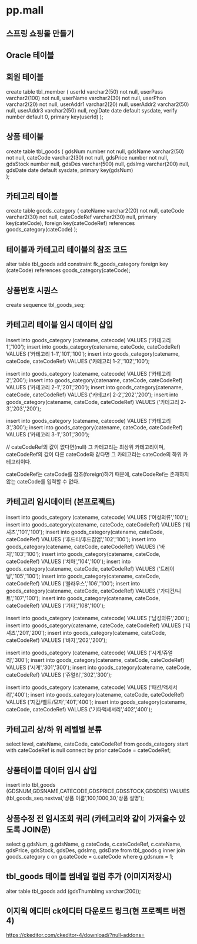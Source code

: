 # pp.mall

## 스프링 쇼핑몰 만들기
## Oracle 테이블

## 회원 테이블 
create table tbl_member (
    userId      varchar2(50)    not null,
    userPass    varchar2(100)   not null,
    userName    varchar2(30)    not null,
    userPhon    varchar2(20)    not null,
    userAddr1   varchar2(20)    null,
    userAddr2   varchar2(50)    null,
    userAddr3   varchar2(50)    null,
    regiDate    date            default sysdate,
    verify      number          default 0,
    primary key(userId)
);

## 상품 테이블
create table tbl_goods (
    gdsNum       number          not null,
    gdsName      varchar2(50)    not null,
    cateCode     varchar2(30)    not null,
    gdsPrice     number          not null,
    gdsStock     number          null,
    gdsDes       varchar(500)    null,
    gdsImg       varchar(200)    null,
    gdsDate      date            default sysdate,
    primary key(gdsNum)  
);

## 카테고리 테이블
create table goods_category (
    cateName     varchar2(20)    not null,
    cateCode     varchar2(30)    not null,
    cateCodeRef  varchar2(30)    null,
    primary key(cateCode),
    foreign key(cateCodeRef) references goods_category(cateCode)
);

## 테이블과 카테고리 테이블의 참조 코드
alter table tbl_goods add
    constraint fk_goods_category
    foreign key (cateCode)
        references goods_category(cateCode);

## 상품번호 시퀀스
create sequence tbl_goods_seq;

## 카테고리 테이블 임시 데이터 삽입 
insert into goods_category (catename, catecode) VALUES ('카테고리 1','100'); 
insert into goods_category(catename, cateCode, cateCodeRef) VALUES ('카테고리 1-1','101','100');
insert into goods_category(catename, cateCode, cateCodeRef) VALUES ('카테고리 1-2','102','100');

insert into goods_category (catename, catecode) VALUES ('카테고리 2','200'); 
insert into goods_category(catename, cateCode, cateCodeRef) VALUES ('카테고리 2-1','201','200');
insert into goods_category(catename, cateCode, cateCodeRef) VALUES ('카테고리 2-2','202','200');
insert into goods_category(catename, cateCode, cateCodeRef) VALUES ('카테고리 2-3','203','200');

insert into goods_category (catename, catecode) VALUES ('카테고리 3','300'); 
insert into goods_category(catename, cateCode, cateCodeRef) VALUES ('카테고리 3-1','301','300');

// cateCodeRef의 값이 없다면(null) 그 카테고리는 최상위 카테고리이며, cateCodeRef의 값이 다른 cateCode와 같다면 그 카테고리는 cateCode의 하위 카테고리이다.

cateCodeRef는 cateCode를 참조(foreign)하기 때문에, cateCodeRef는 존재하지 않는 cateCode를 입력할 수 없다.

## 카테고리 임시데이터 (본프로젝트)
insert into goods_category (catename, catecode) VALUES ('여성의류','100'); 
insert into goods_category(catename, cateCode, cateCodeRef) VALUES ('티셔츠','101','100');
insert into goods_category(catename, cateCode, cateCodeRef) VALUES ('후드티/후드집업','102','100');
insert into goods_category(catename, cateCode, cateCodeRef) VALUES ('바지','103','100');
insert into goods_category(catename, cateCode, cateCodeRef) VALUES ('치마','104','100');
insert into goods_category(catename, cateCode, cateCodeRef) VALUES ('트레이닝','105','100');
insert into goods_category(catename, cateCode, cateCodeRef) VALUES ('블라우스','106','100');
insert into goods_category(catename, cateCode, cateCodeRef) VALUES ('가디건/니트','107','100');
insert into goods_category(catename, cateCode, cateCodeRef) VALUES ('기타','108','100');

insert into goods_category (catename, catecode) VALUES ('남성의류','200'); 
insert into goods_category(catename, cateCode, cateCodeRef) VALUES ('티셔츠','201','200');
insert into goods_category(catename, cateCode, cateCodeRef) VALUES ('바지','202','200');

insert into goods_category (catename, catecode) VALUES ('시게/쥬얼리','300'); 
insert into goods_category(catename, cateCode, cateCodeRef) VALUES ('시계','301','300');
insert into goods_category(catename, cateCode, cateCodeRef) VALUES ('쥬얼리','302','300');

insert into goods_category (catename, catecode) VALUES ('패션/액세서리','400'); 
insert into goods_category(catename, cateCode, cateCodeRef) VALUES ('지갑/벨트/모자','401','400');
insert into goods_category(catename, cateCode, cateCodeRef) VALUES ('기타액세서리','402','400');


## 카테고리 상/하 위 레벨별 분류 
select level, cateName, cateCode, cateCodeRef from goods_category
start with cateCodeRef is null connect by prior cateCode = cateCodeRef;

## 상품테이블 데이터 임시 삽입
insert into tbl_goods (GDSNUM,GDSNAME,CATECODE,GDSPRICE,GDSSTOCK,GDSDES)
VALUES (tbl_goods_seq.nextval,'상품 이름',100,1000,30,'상품 설명');

## 상품수정 전 임시조회 쿼리 (카테고리와 같이 가져올수 있도록 JOIN문)
select 
g.gdsNum, g.gdsName, g.cateCode, c.cateCodeRef, c.cateName, gdsPrice, gdsStock, gdsDes, gdsImg, gdsDate
from tbl_goods g
inner join goods_category c
on g.cateCode = c.cateCode
where g.gdsnum = 1;

## tbl_goods 테이블 썸네일 컬럼 추가 (이미지저장시)
alter table tbl_goods add (gdsThumbImg varchar(200));

## 이지웍 에디터 ck에디터 다운로드 링크(현 프로젝트 버전4)
https://ckeditor.com/ckeditor-4/download/?null-addons=

